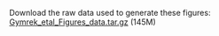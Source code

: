 Download the raw data used to generate these figures: [Gymrek_etal_Figures_data.tar.gz](http://www.broadinstitute.org/~gymrek/Gymrek_etal_Figures_data.tar.gz) (145M)
